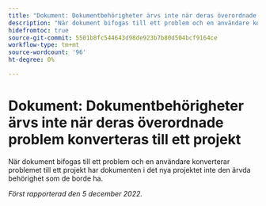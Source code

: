 ```yaml
---
title: "Dokument: Dokumentbehörigheter ärvs inte när deras överordnade problem konverteras till ett projekt"
description: "När dokument bifogas till ett problem och en användare konverterar problemet till ett projekt har dokumenten i det nya projektet inte den ärvda behörighet som de borde ha."
hidefromtoc: true
source-git-commit: 5501b8fc544643d98de923b7b80d504bcf9164ce
workflow-type: tm+mt
source-wordcount: '96'
ht-degree: 0%

---
```



# Dokument: Dokumentbehörigheter ärvs inte när deras överordnade problem konverteras till ett projekt

<!--This issue is on both WF and WFP TOCs-->

När dokument bifogas till ett problem och en användare konverterar problemet till ett projekt har dokumenten i det nya projektet inte den ärvda behörighet som de borde ha.

_Först rapporterad den 5 december 2022._

